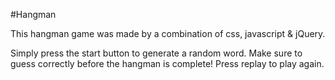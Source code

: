 #Hangman

This hangman game was made by a combination of css, javascript & jQuery.

Simply press the start button to generate a random word.  Make sure to guess correctly before the hangman is complete! Press replay to play again.
